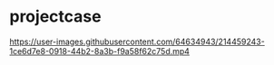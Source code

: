 # projectcase



https://user-images.githubusercontent.com/64634943/214459243-1ce6d7e8-0918-44b2-8a3b-f9a58f62c75d.mp4

